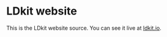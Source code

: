 # LDkit website

This is the LDkit website source. You can see it live at
[ldkit.io](https://ldkit.io).
